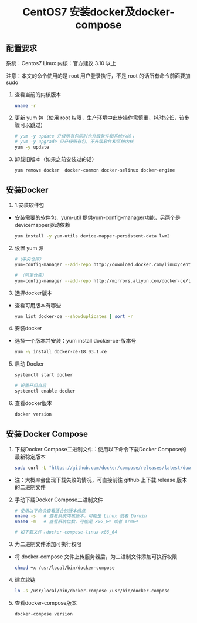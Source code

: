# <center>CentOS7 安装docker及docker-compose 

## 配置要求
系统：Centos7
Linux 内核：官方建议 3.10 以上

注意：本文的命令使用的是 root 用户登录执行，不是 root 的话所有命令前面要加 sudo

1. 查看当前的内核版本

    ```bash
    uname -r
    ```

2. 更新 yum 包（使用 root 权限，生产环境中此步操作需慎重，耗时较长，该步骤可以跳过）

    ```bash
    # yum -y update 升级所有包同时也升级软件和系统内核；
    # yum -y upgrade 只升级所有包，不升级软件和系统内核
    yum -y update
    ```

3. 卸载旧版本（如果之前安装过的话）

    ```bash
    yum remove docker  docker-common docker-selinux docker-engine
    ```

## 安装Docker

1. 1.安装软件包
- 安装需要的软件包，yum-util 提供yum-config-manager功能，另两个是devicemapper驱动依赖

    ```bash
    yum install -y yum-utils device-mapper-persistent-data lvm2
    ```

2. 设置 yum 源

    ```bash
    #（中央仓库）
    yum-config-manager --add-repo http://download.docker.com/linux/centos/docker-ce.repo

    # （阿里仓库）
    yum-config-manager --add-repo http://mirrors.aliyun.com/docker-ce/linux/centos/docker-ce.repo
    ```

3. 选择docker版本
- 查看可用版本有哪些

    ```bash
    yum list docker-ce --showduplicates | sort -r
    ```

4. 安装docker
- 选择一个版本并安装：yum install docker-ce-版本号

    ```bash
    yum -y install docker-ce-18.03.1.ce
    ```

5. 启动 Docker

    ```bash
    systemctl start docker

    # 设置开机自启
    systemctl enable docker
    ```  

6. 查看docker版本

    ```bash
    docker version
    ```

## 安装 Docker Compose

1. 下载Docker Compose二进制文件：使用以下命令下载Docker Compose的最新稳定版本

    ```bash
    sudo curl -L "https://github.com/docker/compose/releases/latest/download/docker-compose-$(uname -s)-$(uname -m)" -o /usr/local/bin/docker-compose
    ```
- 注：大概率会出现下载失败的情况，可直接前往 github 上下载 release 版本的二进制文件

2. 手动下载Docker Compose二进制文件

    ```bash
    # 使用以下命令查看适合的版本信息
    uname -s   # 查看系统内核版本，可能是 Linux 或者 Darwin
    uname -m   # 查看系统位数，可能是 x86_64 或者 arm64

    # 如下载文件：docker-compose-linux-x86_64
    ```

3. 为二进制文件添加可执行权限
- 将 docker-compose 文件上传服务器后，为二进制文件添加可执行权限

    ```bash
    chmod +x /usr/local/bin/docker-compose
    ```

4. 建立软链

    ```bash
    ln -s /usr/local/bin/docker-compose /usr/bin/docker-compose
    ```

5. 查看docker-compose版本

    ```bash
    docker-compose version
    ``` 